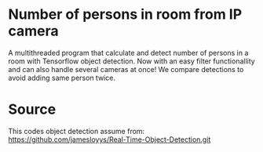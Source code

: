# Number of persons in room from IP camera
A multithreaded program that calculate and detect number of persons in a room with Tensorflow object detection.
Now with an easy filter functionallity and can also handle several cameras at once!
We compare detections to avoid adding same person twice.

# Source
This codes object detection assume from:
 https://github.com/jamesloyys/Real-Time-Object-Detection.git
